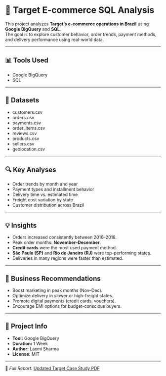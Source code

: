 # 🛒 Target E-commerce SQL Analysis

This project analyzes **Target’s e-commerce operations in Brazil** using **Google BigQuery** and **SQL**.  
The goal is to explore customer behavior, order trends, payment methods, and delivery performance using real-world data.

---

## 📊 Tools Used
- Google BigQuery  
- SQL  

---

## 📁 Datasets
- customers.csv  
- orders.csv  
- payments.csv  
- order_items.csv  
- reviews.csv  
- products.csv  
- sellers.csv  
- geolocation.csv  

---

## 🔍 Key Analyses
- Order trends by month and year  
- Payment types and installment behavior  
- Delivery time vs. estimated time  
- Freight cost variation by state  
- Customer distribution across Brazil  

---

## 💡 Insights
- Orders increased consistently between 2016–2018.  
- Peak order months: **November–December**.  
- **Credit cards** were the most used payment method.  
- **São Paulo (SP)** and **Rio de Janeiro (RJ)** were top-performing states.  
- Deliveries in many regions were faster than estimated.  

---

## 💼 Business Recommendations
- Boost marketing in peak months (Nov–Dec).  
- Optimize delivery in slower or high-freight states.  
- Promote digital payments (credit cards, vouchers).  
- Encourage EMI options for budget-conscious buyers.  

---

## 📅 Project Info
- **Tool:** Google BigQuery  
- **Duration:** 1 Week  
- **Author:** Laxmi Sharma  
- **License:** MIT  

---

📄 *Full Report:* [Updated Target Case Study PDF](./Updated%20Target%20case%20study%20full%20project.pdf)
